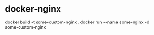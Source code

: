 # docker-nginx

docker build -t some-custom-nginx .
docker run --name some-nginx -d some-custom-nginx
